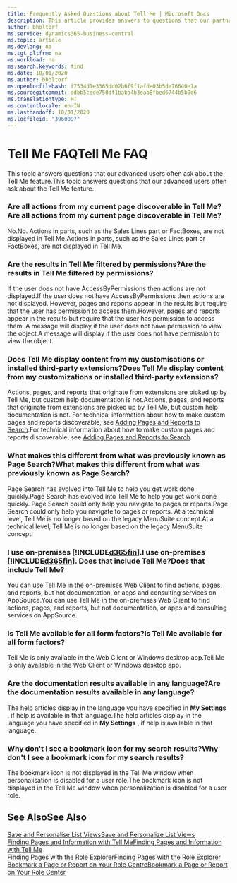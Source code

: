 ```yaml
---
title: Frequently Asked Questions about Tell Me | Microsoft Docs
description: This article provides answers to questions that our partners and customers often ask about Tell Me.
author: bholtorf
ms.service: dynamics365-business-central
ms.topic: article
ms.devlang: na
ms.tgt_pltfrm: na
ms.workload: na
ms.search.keywords: find
ms.date: 10/01/2020
ms.author: bholtorf
ms.openlocfilehash: f7534d1e3365dd02b6f9f1afde03b5de76640e1a
ms.sourcegitcommit: ddbb5cede750df1baba4b3eab8fbed6744b5b9d6
ms.translationtype: HT
ms.contentlocale: en-IN
ms.lasthandoff: 10/01/2020
ms.locfileid: "3960097"
---
```

# <a name="tell-me-faq"></a><span data-ttu-id="c8f73-103">Tell Me FAQ</span><span class="sxs-lookup"><span data-stu-id="c8f73-103">Tell Me FAQ</span></span>
<span data-ttu-id="c8f73-104">This topic answers questions that our advanced users often ask about the Tell Me feature.</span><span class="sxs-lookup"><span data-stu-id="c8f73-104">This topic answers questions that our advanced users often ask about the Tell Me feature.</span></span>

### <a name="are-all-actions-from-my-current-page-discoverable-in-tell-me"></a><span data-ttu-id="c8f73-105">Are all actions from my current page discoverable in Tell Me?</span><span class="sxs-lookup"><span data-stu-id="c8f73-105">Are all actions from my current page discoverable in Tell Me?</span></span>
<span data-ttu-id="c8f73-106">No.</span><span class="sxs-lookup"><span data-stu-id="c8f73-106">No.</span></span> <span data-ttu-id="c8f73-107">Actions in parts, such as the Sales Lines part or FactBoxes, are not displayed in Tell Me.</span><span class="sxs-lookup"><span data-stu-id="c8f73-107">Actions in parts, such as the Sales Lines part or FactBoxes, are not displayed in Tell Me.</span></span>

### <a name="are-the-results-in-tell-me-filtered-by-permissions"></a><span data-ttu-id="c8f73-108">Are the results in Tell Me filtered by permissions?</span><span class="sxs-lookup"><span data-stu-id="c8f73-108">Are the results in Tell Me filtered by permissions?</span></span>
<span data-ttu-id="c8f73-109">If the user does not have AccessByPermissions then actions are not displayed.</span><span class="sxs-lookup"><span data-stu-id="c8f73-109">If the user does not have AccessByPermissions then actions are not displayed.</span></span> <span data-ttu-id="c8f73-110">However, pages and reports appear in the results but require that the user has permission to access them.</span><span class="sxs-lookup"><span data-stu-id="c8f73-110">However, pages and reports appear in the results but require that the user has permission to access them.</span></span> <span data-ttu-id="c8f73-111">A message will display if the user does not have permission to view the object.</span><span class="sxs-lookup"><span data-stu-id="c8f73-111">A message will display if the user does not have permission to view the object.</span></span>

### <a name="does-tell-me-display-content-from-my-customizations-or-installed-third-party-extensions"></a><span data-ttu-id="c8f73-112">Does Tell Me display content from my customisations or installed third-party extensions?</span><span class="sxs-lookup"><span data-stu-id="c8f73-112">Does Tell Me display content from my customizations or installed third-party extensions?</span></span>
<span data-ttu-id="c8f73-113">Actions, pages, and reports that originate from extensions are picked up by Tell Me, but custom help documentation is not.</span><span class="sxs-lookup"><span data-stu-id="c8f73-113">Actions, pages, and reports that originate from extensions are picked up by Tell Me, but custom help documentation is not.</span></span> <span data-ttu-id="c8f73-114">For technical information about how to make custom pages and reports discoverable, see [Adding Pages and Reports to Search](/dynamics365/business-central/dev-itpro/developer/devenv-al-menusuite-functionality).</span><span class="sxs-lookup"><span data-stu-id="c8f73-114">For technical information about how to make custom pages and reports discoverable, see [Adding Pages and Reports to Search](/dynamics365/business-central/dev-itpro/developer/devenv-al-menusuite-functionality).</span></span>

### <a name="what-makes-this-different-from-what-was-previously-known-as-page-search"></a><span data-ttu-id="c8f73-115">What makes this different from what was previously known as Page Search?</span><span class="sxs-lookup"><span data-stu-id="c8f73-115">What makes this different from what was previously known as Page Search?</span></span>
<span data-ttu-id="c8f73-116">Page Search has evolved into Tell Me to help you get work done quickly.</span><span class="sxs-lookup"><span data-stu-id="c8f73-116">Page Search has evolved into Tell Me to help you get work done quickly.</span></span> <span data-ttu-id="c8f73-117">Page Search could only help you navigate to pages or reports.</span><span class="sxs-lookup"><span data-stu-id="c8f73-117">Page Search could only help you navigate to pages or reports.</span></span> <span data-ttu-id="c8f73-118">At a technical level, Tell Me is no longer based on the legacy MenuSuite concept.</span><span class="sxs-lookup"><span data-stu-id="c8f73-118">At a technical level, Tell Me is no longer based on the legacy MenuSuite concept.</span></span>

### <a name="i-use-on-premises-d365fin-does-that-include-tell-me"></a><span data-ttu-id="c8f73-119">I use on-premises [!INCLUDE[d365fin](includes/d365fin_md.md)].</span><span class="sxs-lookup"><span data-stu-id="c8f73-119">I use on-premises [!INCLUDE[d365fin](includes/d365fin_md.md)].</span></span> <span data-ttu-id="c8f73-120">Does that include Tell Me?</span><span class="sxs-lookup"><span data-stu-id="c8f73-120">Does that include Tell Me?</span></span>
<span data-ttu-id="c8f73-121">You can use Tell Me in the on-premises Web Client to find actions, pages, and reports, but not documentation, or apps and consulting services on AppSource.</span><span class="sxs-lookup"><span data-stu-id="c8f73-121">You can use Tell Me in the on-premises Web Client to find actions, pages, and reports, but not documentation, or apps and consulting services on AppSource.</span></span>

### <a name="is-tell-me-available-for-all-form-factors"></a><span data-ttu-id="c8f73-122">Is Tell Me available for all form factors?</span><span class="sxs-lookup"><span data-stu-id="c8f73-122">Is Tell Me available for all form factors?</span></span>
<span data-ttu-id="c8f73-123">Tell Me is only available in the Web Client or Windows desktop app.</span><span class="sxs-lookup"><span data-stu-id="c8f73-123">Tell Me is only available in the Web Client or Windows desktop app.</span></span>

### <a name="are-the-documentation-results-available-in-any-language"></a><span data-ttu-id="c8f73-124">Are the documentation results available in any language?</span><span class="sxs-lookup"><span data-stu-id="c8f73-124">Are the documentation results available in any language?</span></span>
<span data-ttu-id="c8f73-125">The help articles display in the language you have specified in **My Settings** , if help is available in that language.</span><span class="sxs-lookup"><span data-stu-id="c8f73-125">The help articles display in the language you have specified in **My Settings** , if help is available in that language.</span></span>

### <a name="why-dont-i-see-a-bookmark-icon-for-my-search-results"></a><span data-ttu-id="c8f73-126">Why don't I see a bookmark icon for my search results?</span><span class="sxs-lookup"><span data-stu-id="c8f73-126">Why don't I see a bookmark icon for my search results?</span></span>
<span data-ttu-id="c8f73-127">The bookmark icon is not displayed in the Tell Me window when personalisation is disabled for a user role.</span><span class="sxs-lookup"><span data-stu-id="c8f73-127">The bookmark icon is not displayed in the Tell Me window when personalization is disabled for a user role.</span></span>


## <a name="see-also"></a><span data-ttu-id="c8f73-128">See Also</span><span class="sxs-lookup"><span data-stu-id="c8f73-128">See Also</span></span>  
[<span data-ttu-id="c8f73-129">Save and Personalise List Views</span><span class="sxs-lookup"><span data-stu-id="c8f73-129">Save and Personalize List Views</span></span>](ui-views.md)  
[<span data-ttu-id="c8f73-130">Finding Pages and Information with Tell Me</span><span class="sxs-lookup"><span data-stu-id="c8f73-130">Finding Pages and Information with Tell Me</span></span>](ui-search.md)  
[<span data-ttu-id="c8f73-131">Finding Pages with the Role Explorer</span><span class="sxs-lookup"><span data-stu-id="c8f73-131">Finding Pages with the Role Explorer</span></span>](ui-role-explorer.md)  
[<span data-ttu-id="c8f73-132">Bookmark a Page or Report on Your Role Centre</span><span class="sxs-lookup"><span data-stu-id="c8f73-132">Bookmark a Page or Report on Your Role Center</span></span>](ui-bookmarks.md)
